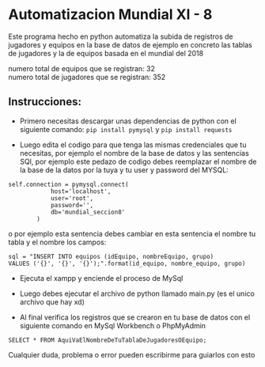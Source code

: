 # Automatizacion Mundial XI - 8
Este programa hecho en python automatiza la subida
de registros de jugadores y equipos en la base de datos
de ejemplo en concreto las tablas de jugadores y la de
equipos basada en el mundial del 2018 <br/>

numero total de equipos que se registran: 32 <br/>
numero total de jugadores que se registran: 352
## Instrucciones:
* Primero necesitas descargar unas dependencias de python
con el siguiente comando:
`pip install pymysql`
y
`pip install requests`

* Luego edita el codigo para que tenga las mismas
credenciales que tu necesitas, por ejemplo el nombre
de la base de datos y las sentencias SQl, por ejemplo este pedazo
de codigo debes reemplazar el nombre de la base de la datos
por la tuya y tu user y password del MYSQL:
```
self.connection = pymysql.connect(
            host='localhost',
            user='root',
            password='',
            db='mundial_seccion8'
        )
``` 
o por ejemplo esta sentencia debes cambiar en esta sentencia
el nombre tu tabla y el nombre los campos:

``` 
sql = "INSERT INTO equipos (idEquipo, nombreEquipo, grupo) 
VALUES ('{}', '{}', '{}');".format(id_equipo, nombre_equipo, grupo)
```
* Ejecuta el xampp y enciende el proceso de MySql 

* Luego debes ejecutar el archivo de python llamado main.py
(es el unico archivo que hay xd)

* Al final verifica los registros que se crearon en tu base de datos
con el siguiente comando en MySql Workbench o PhpMyAdmin

`SELECT * FROM AquiVaElNombreDeTuTablaDeJugadoresOEquipo;`

Cualquier duda, problema o error pueden escribirme para guiarlos
con esto